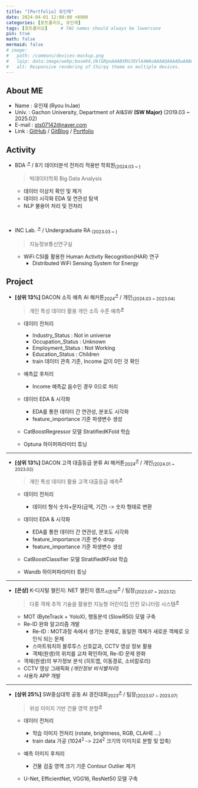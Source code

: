 ```yaml
---
title: "[Portfolio] 유인재"
date: 2024-04-01 12:00:00 +0900
categories: [포트폴리오, 유인재]
tags: [포트폴리오]     # TAG names should always be lowercase
pin: true
math: false
mermaid: false
# image:
#   path: /commons/devices-mockup.png
#   lqip: data:image/webp;base64,UklGRpoAAABXRUJQVlA4WAoAAAAQAAAADwAABwAAQUxQSDIAAAARL0AmbZurmr57yyIiqE8oiG0bejIYEQTgqiDA9vqnsUSI6H+oAERp2HZ65qP/VIAWAFZQOCBCAAAA8AEAnQEqEAAIAAVAfCWkAALp8sF8rgRgAP7o9FDvMCkMde9PK7euH5M1m6VWoDXf2FkP3BqV0ZYbO6NA/VFIAAAA
#   alt: Responsive rendering of Chirpy theme on multiple devices.
---
```


## About ME
- Name : 유인재 (Ryou InJae)
- Univ. : Gachon University, Department of AI&SW <b>(SW Major)</b> (2019.03 ~ 2025.02)
- E-mail : sts07142@naver.com
- Link : [GitHub](https://github.com/sts07142) / [GitBlog](https://sts07142.github.io/) / [Portfolio](https://sts07142.github.io/posts/Portfolio/)

## Activity

- BDA <sup><a href="https://cafe.naver.com/officialbac">↗</a></sup> / 8기 데이터분석 전처리 적용반 학회원<sub>(2024.03 ~ )</sub>
  > 빅데이터학회 Big Data Analysis
  * 데이터 이상치 확인 및 제거
  * 데이터 시각화 EDA 및 연관성 탐색
  * NLP 불용어 처리 및 전처리

<br>

- INC Lab. <sup><a href="https://sites.google.com/gachon.ac.kr/inclab">↗</a></sup> / Undergraduate RA <sub>(2023.03 ~ )</sub>
  > 지능정보통신연구실
  * WiFi CSI를 활용한 Human Activity Recognition(HAR) 연구
    * Distributed WiFi Sensing System for Energy 

## Project

- <b>[상위 13%]</b> DACON 소득 예측 AI 해커톤<sub>2024</sub><sup><a href="https://dacon.io/competitions/official/236230/overview/description">↗</a></sup><b></b> / 개인<sub>(2024.03 ~ 2023.04)</sub>
  > 개인 특성 데이터 활용 개인 소득 수준 예측<sup><a href="https://github.com/sts07142/DACON-Income-prediction">↗</a></sup>
  
  - 데이터 전처리
    - Industry_Status : Not in universe
    - Occupation_Status : Unknown
    - Employment_Status : Not Working
    - Education_Status : Children
    - train 데이터 관측 기준, Income 값이 0인 것 확인
  
  - 예측값 후처리
    - Income 예측값 음수인 경우 0으로 처리

  - 데이터 EDA & 시각화
    - EDA를 통한 데이터 간 연관성, 분포도 시각화
    - feature_importance 기준 파생변수 생성

  - CatBoostRegressor 모델 StratifiedKFold 학습
  - Optuna 하이퍼파라미터 튜닝

<hr>

- <b>[상위 13%]</b> DACON 고객 대출등급 분류 AI 해커톤<sub>2024</sub><sup><a href="https://dacon.io/competitions/official/236214/overview/description">↗</a></sup><b></b> / 개인<sub>(2024.01 ~ 2023.02)</sub>
  > 개인 특성 데이터 활용 고객 대출등급 예측<sup><a href="https://github.com/sts07142/DACON-Customer-Loan-Rating-Classification">↗</a></sup>

  - 데이터 전처리
    - 데이터 형식 숫자+문자(금액, 기간) -> 숫자 형태로 변환
    
  - 데이터 EDA & 시각화
    - EDA를 통한 데이터 간 연관성, 분포도 시각화
    - feature_importance 기준 변수 drop
    - feature_importance 기준 파생변수 생성
  
  - CatBoostClassifier 모델 StratifiedKFold 학습
  - Wandb 하이퍼파라미터 튜닝

<hr>

- <b>[은상]</b> K-디지털 챌린지: NET 챌린지 캠프<sub>시즌10</sub><sup><a href="https://koren.kr/kor/Alram/contyView.asp?s=17&page=1">↗</a></sup> / 팀장<sub>(2023.07 ~ 2023.12)</sub>
  >  다중 객체 추적 기술을 활용한 지능형 어린이집 안전 모니터링 시스템<sup><a href="https://github.com/sts07142/GuardianWatch">↗</a></sup>

  * MOT (ByteTrack + YoloX), 행동분석 (SlowR50) 모델 구축
  * Re-ID 완화 알고리즘 개발 
    * Re-ID : MOT과정 속에서 생기는 문제로, 동일한 객체가 새로운 객체로 오인식 되는 문제
    * 스마트워치의 블루투스 신호값과, CCTV 영상 정보 활용
    * 객체(원생)의 위치를 교차 확인하여, Re-ID 문제 완화
  * 객체(원생)의 부가정보 분석 (히트맵, 이동경로, 소비칼로리)
  * CCTV 영상 그래픽화 *(개인정보 비식별처리)*
  * 사용자 APP 개발

<hr>

- <b>[상위 25%]</b> SW중심대학 공동 AI 경진대회<sub>2023</sub><sup><a href="https://dacon.io/competitions/official/236092/overview/description">↗</a></sup><b></b> / 팀장<sub>(2023.07 ~ 2023.07)</sub>
  > 위성 이미지 기반 건물 영역 분할<sup><a href="https://github.com/sts07142/DACON-Satellite-Image-Building-Area-Segmentation">↗</a></sup>

  * 데이터 전처리
    * 학습 이미지 전처리 (rotate, brightness, RGB, CLAHE ...)
    * train data 가공 (1024<sup>2</sup> -> 224<sup>2</sup> 크기의 이미지로 분할 및 압축)

  * 예측 이미지 후처리
    * 건물 검출 영역 크기 기준 Contour Outlier 제거
    
  * U-Net, EfficientNet, VGG16, ResNet50 모델 구축
  
  

